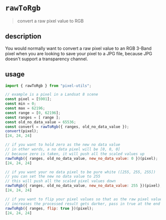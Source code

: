 # `rawToRgb`
> convert a raw pixel value to RGB

## description
You would normally want to convert a raw pixel value to an RGB 3-Band pixel when you
are looking to save your pixel to a JPG file, because JPG doesn't support a transparency channel.

## usage
```js
import { rawToRgb } from "pixel-utils";

// example is a pixel in a Landsat 8 scene
const pixel = [5901];
const min = 0;
const max = 62196;
const range = [0, 62196];
const ranges = [ range ];
const old_no_data_value = 65536;
const convert = rawToRgb({ ranges, old_no_data_value });
convert(pixel);
[24, 24, 24]

// if you want to hold zero as the new no data value
// in other words, a no data pixel will be [0, 0, 0]
// because zero is taken, it will push all the scaled values up
rawToRgb({ ranges, old_no_data_value, new_no_data_value: 0 })(pixel);
[24, 24, 24]

// if you want your no data pixel to be pure white ([255, 255, 255])
// you can set the new no data value to 255
// this will push all the scaled pixel values down
rawToRgb({ ranges, old_no_data_value, new_no_data_value: 255 })(pixel);
[24, 24, 24]

// if you want to flip your pixel values so that as the raw pixel value
// increases the processed result gets darker, pass in true at the end of the params
rawToRgb({ ranges, flip: true })(pixel);
[24, 24, 24]
```
